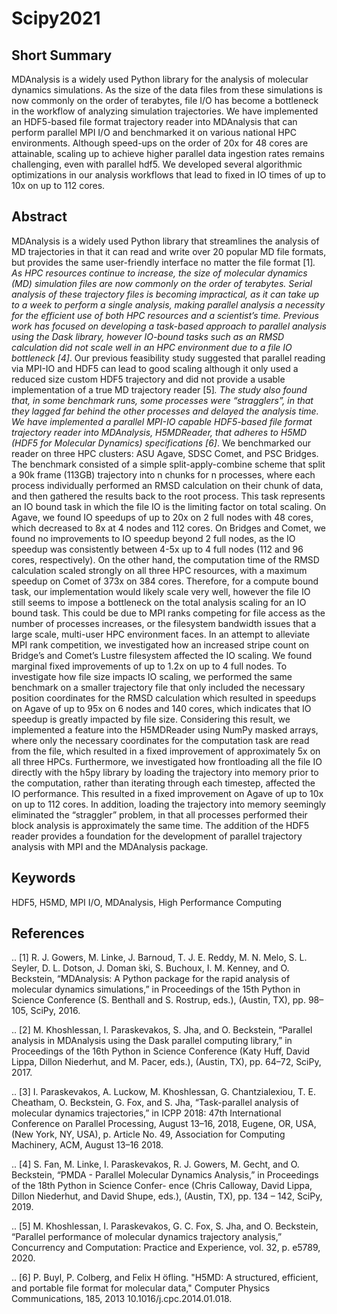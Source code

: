 # Scipy2021


Short Summary
-------------

MDAnalysis is a widely used Python library for the analysis of molecular dynamics simulations. As the size of the data files from these simulations is now commonly on the order of terabytes, file I/O has become a bottleneck in the workflow of analyzing simulation trajectories. We have implemented an HDF5-based file format trajectory reader into MDAnalysis that can perform parallel MPI I/O and benchmarked it on various national HPC environments. Although speed-ups on the order of 20x for 48 cores are attainable, scaling up to achieve higher parallel data ingestion rates remains challenging, even with parallel hdf5. We developed several algorithmic optimizations in our analysis workflows that lead to fixed in IO times of up to 10x on up to 112 cores.


Abstract
--------

MDAnalysis is a widely used Python library that streamlines the analysis of MD trajectories in that it can read and write over 20 popular MD file formats, but provides the same user-friendly interface no matter the file format [1]_. As HPC resources continue to increase, the size of molecular dynamics (MD) simulation files are now commonly on the order of terabytes. Serial analysis of these trajectory files is becoming impractical, as it can take up to a week to perform a single analysis, making parallel analysis a necessity for the efficient use of both HPC resources and a scientist’s time. Previous work has focused on developing a task-based approach to parallel analysis using the Dask library, however IO-bound tasks such as an RMSD calculation did not scale well in an HPC environment due to a file IO bottleneck [4]_.
Our previous feasibility study suggested that parallel reading via MPI-IO and HDF5 can lead to good scaling although it only used a reduced size custom HDF5 trajectory and did not provide a usable implementation of a true MD trajectory reader [5]_.
The study also found that, in some benchmark runs, some processes were “stragglers”, in that they lagged far behind the other processes and delayed the analysis time. We have implemented a parallel MPI-IO capable HDF5-based file format trajectory reader into MDAnalysis, H5MDReader, that adheres to H5MD (HDF5 for Molecular Dynamics) specifications [6]_. We benchmarked our reader on three HPC clusters: ASU Agave, SDSC Comet, and PSC Bridges. The benchmark consisted of a simple split-apply-combine scheme that split a 90k frame (113GB) trajectory into n chunks for n processes, where each process individually performed an RMSD calculation on their chunk of data, and then gathered the results back to the root process. This task represents an IO bound task in which the file IO is the limiting factor on total scaling. On Agave, we found IO speedups of up to 20x on 2 full nodes with 48 cores, which decreased to 8x at 4 nodes and 112 cores. On Bridges and Comet, we found no improvements to IO speedup beyond 2 full nodes, as the IO speedup was consistently between 4-5x up to 4 full nodes (112 and 96 cores, respectively). On the other hand, the computation time of the RMSD calculation scaled strongly on all three HPC resources, with a maximum speedup on Comet of 373x on 384 cores. Therefore, for a compute bound task, our implementation would likely scale very well, however the file IO still seems to impose a bottleneck on the total analysis scaling for an IO bound task. This could be due to MPI ranks competing for file access as the number of processes increases, or the filesystem bandwidth issues that a large scale, multi-user HPC environment faces. In an attempt to alleviate MPI rank competition, we investigated how an increased stripe count on Bridge’s and Comet’s Lustre filesystem affected the IO scaling. We found marginal fixed improvements of up to 1.2x on up to 4 full nodes. To investigate how file size impacts IO scaling, we performed the same benchmark on a smaller trajectory file that only included the necessary position coordinates for the RMSD calculation which resulted in speedups on Agave of up to 95x on 6 nodes and 140 cores, which indicates that IO speedup is greatly impacted by file size. Considering this result, we implemented a feature into the H5MDReader using NumPy masked arrays, where only the necessary coordinates for the computation task are read from the file, which resulted in a fixed improvement of approximately 5x on all three HPCs. Furthermore, we investigated how frontloading all the file IO directly with the h5py library by loading the trajectory into memory prior to the computation, rather than iterating through each timestep, affected the IO performance. This resulted in a fixed improvement on Agave of up to 10x on up to 112 cores. In addition, loading the trajectory into memory seemingly eliminated the “straggler” problem, in that all processes performed their block analysis is approximately the same time. The addition of the HDF5 reader provides a foundation for the development of parallel trajectory analysis with MPI and the MDAnalysis package.


Keywords
--------
HDF5, H5MD, MPI I/O, MDAnalysis, High Performance Computing


References
----------


.. [1] R. J. Gowers, M. Linke, J. Barnoud, T. J. E. Reddy, M. N. Melo, S. L. Seyler, D. L. Dotson, J. Doman ́ski, S. Buchoux, I. M. Kenney, and O. Beckstein, “MDAnalysis: A Python package for the rapid analysis of molecular dynamics simulations,” in Proceedings of the 15th Python in Science Conference (S. Benthall and S. Rostrup, eds.), (Austin, TX), pp. 98–105, SciPy, 2016.

.. [2] M. Khoshlessan, I. Paraskevakos, S. Jha, and O. Beckstein, “Parallel analysis in MDAnalysis using the Dask parallel computing library,” in Proceedings of the 16th Python in Science Conference (Katy Huff, David Lippa, Dillon Niederhut, and M. Pacer, eds.), (Austin, TX), pp. 64–72, SciPy, 2017.

.. [3] I. Paraskevakos, A. Luckow, M. Khoshlessan, G. Chantzialexiou, T. E. Cheatham, O. Beckstein, G. Fox, and S. Jha, “Task-parallel analysis of molecular dynamics trajectories,” in ICPP 2018: 47th International Conference on Parallel Processing, August 13–16, 2018, Eugene, OR, USA, (New York, NY, USA), p. Article No. 49, Association for Computing Machinery, ACM, August 13–16 2018.

.. [4] S. Fan, M. Linke, I. Paraskevakos, R. J. Gowers, M. Gecht, and O. Beckstein, “PMDA - Parallel Molecular Dynamics Analysis,” in Proceedings of the 18th Python in Science Confer- ence (Chris Calloway, David Lippa, Dillon Niederhut, and David Shupe, eds.), (Austin, TX), pp. 134 – 142, SciPy, 2019.

.. [5] M. Khoshlessan, I. Paraskevakos, G. C. Fox, S. Jha, and O. Beckstein, “Parallel performance of molecular dynamics trajectory analysis,” Concurrency and Computation: Practice and Experience, vol. 32, p. e5789, 2020.

.. [6] P. Buyl, P. Colberg, and Felix H ̈ofling. "H5MD: A structured, efficient, and portable file format for molecular data," Computer Physics Communications, 185, 2013 10.1016/j.cpc.2014.01.018.
